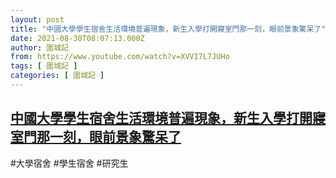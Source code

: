 ```yaml
---
layout: post
title: "中國大學學生宿舍生活環境普遍現象，新生入學打開寢室門那一刻，眼前景象驚呆了"
date: 2021-08-30T08:07:13.000Z
author: 圍城記
from: https://www.youtube.com/watch?v=XVVI7L7JUHo
tags: [ 圍城記 ]
categories: [ 圍城記 ]
---
```

<!--1630310833000-->
[中國大學學生宿舍生活環境普遍現象，新生入學打開寢室門那一刻，眼前景象驚呆了](https://www.youtube.com/watch?v=XVVI7L7JUHo)
------

<div>
#大學宿舍 #學生宿舍 #研究生
</div>
